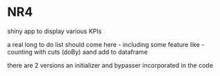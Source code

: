 # NR4
shiny app to display various KPIs

a real long to do list should come here - including some feature like - 
counting with cuts (doBy) aand add to dataframe

there are 2 versions an initializer and bypasser incorporated in the code
